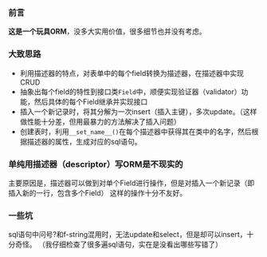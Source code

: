 ### 前言
**这是一个玩具ORM**，没多大实用价值，很多细节也并没有考虑。

### 大致思路
- 利用描述器的特点，对表单中的每个field转换为描述器，在描述器中实现CRUD
- 抽象出每个field的特性到接口类`Field`中，顺便实现验证器（validator）功能，然后具体的每个Field继承并实现接口
- 插入一个新记录时，将其分解为一次insert（插入主键），多次update。（这样做性能十分差，但用最暴力的方法解决了插入问题）
- 创建表时，利用`__set_name__()`在每个描述器中获得其在类中的名字，然后根据描述器的属性，生成对应的sql语句。


### 单纯用描述器（descriptor）写ORM是不现实的
主要原因是，描述器可以做到对单个Field进行操作，但是对插入一个新记录（即插入新的一行，包含多个Field）
这样的操作十分不友好。

### 一些坑
sql语句中问号?和f-string混用时，无法update和select，但是却可以insert，十分奇怪。
（我仔细检查了很多遍sql语句，实在是没看出哪些写错了）
  

